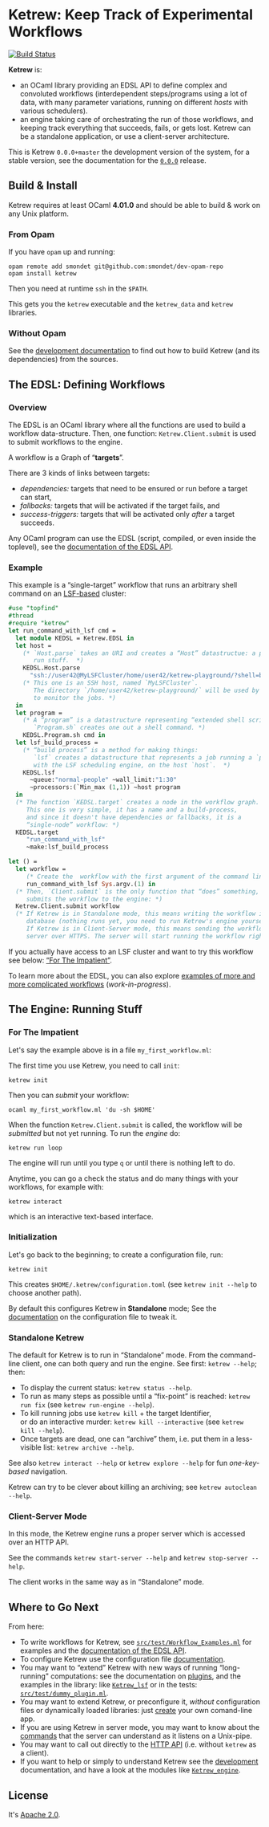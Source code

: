 Ketrew: Keep Track of Experimental Workflows
============================================

[![Build Status](https://travis-ci.org/hammerlab/ketrew.svg?branch=master)](https://travis-ci.org/hammerlab/ketrew)

**Ketrew** is:

- an OCaml library providing an EDSL API to define complex and convoluted
workflows (interdependent steps/programs using a lot of data, with many
parameter variations, running on different *hosts* with various schedulers).
- an engine taking care of orchestrating the run of those workflows,
and keeping track everything that succeeds, fails, or gets lost.
Ketrew can be a standalone application, or use a client-server architecture.

This is Ketrew `0.0.0+master` the development version of the system,
for a stable version, see the documentation for the
[`0.0.0`](http://seb.mondet.org/software/ketrew/doc.0.0.0/index.html) release.

Build & Install
---------------

Ketrew requires at least OCaml **4.01.0** and should be able to build & work on
any Unix platform.

### From Opam

If you have `opam` up and running:

    opam remote add smondet git@github.com:smondet/dev-opam-repo
    opam install ketrew

Then you need at runtime `ssh` in the `$PATH`.

This gets you the `ketrew` executable and the `ketrew_data` and `ketrew`
libraries.

### Without Opam

See the [development documentation](src/doc/Developer_Documentation.md) to find
out how to build Ketrew (and its dependencies) from the sources.


The EDSL: Defining Workflows
----------------------------

### Overview

The EDSL is an OCaml library where all the functions are used to build a
workflow data-structure. Then, one function: `Ketrew.Client.submit` is used to
submit workflows to the engine.

A workflow is a Graph of “**targets**”.

There are 3 kinds of links between targets:

- *dependencies:* targets that need to be ensured or
run before a target can start,
- *fallbacks:* targets that will be activated
if the target fails, and
- *success-triggers:* targets that will be activated only *after* a target
succeeds.

Any OCaml program can use the EDSL (script, compiled, or even inside the
toplevel), see the [documentation of the EDSL API](src/lib/pure/ketrew_edsl.mli).


### Example

This example is a “single-target” workflow that runs an arbitrary shell command
on an [LSF-based](http://en.wikipedia.org/wiki/Platform_LSF) cluster:

```ocaml
#use "topfind"
#thread
#require "ketrew"
let run_command_with_lsf cmd =
  let module KEDSL = Ketrew.EDSL in
  let host =
    (* `Host.parse` takes an URI and creates a “Host” datastructue: a place to
       run stuff.  *)
    KEDSL.Host.parse
      "ssh://user42@MyLSFCluster/home/user42/ketrew-playground/?shell=bash"
    (* This one is an SSH host, named `MyLSFCluster`.
       The directory `/home/user42/ketrew-playground/` will be used by Ketrew
       to monitor the jobs. *)
  in
  let program =
    (* A “program” is a datastructure representing “extended shell scripts”.
       `Program.sh` creates one out a shell command. *)
    KEDSL.Program.sh cmd in
  let lsf_build_process =
    (* “build process” is a method for making things:
       `lsf` creates a datastructure that represents a job running a `program`
       with the LSF scheduling engine, on the host `host`.  *)
    KEDSL.lsf
      ~queue:"normal-people" ~wall_limit:"1:30"
      ~processors:(`Min_max (1,1)) ~host program
  in
  (* The function `KEDSL.target` creates a node in the workflow graph.
     This one is very simple, it has a name and a build-process,
     and since it doesn't have dependencies or fallbacks, it is a
     “single-node” workflow: *)
  KEDSL.target
     "run_command_with_lsf"
     ~make:lsf_build_process

let () =
  let workflow =
     (* Create the  workflow with the first argument of the command line: *)
     run_command_with_lsf Sys.argv.(1) in
  (* Then, `Client.submit` is the only function that “does” something, it
     submits the workflow to the engine: *)
  Ketrew.Client.submit workflow
  (* If Ketrew is in Standalone mode, this means writing the workflow in the
     database (nothing runs yet, you need to run Ketrew's engine yourself).
     If Ketrew is in Client-Server mode, this means sending the workflow to the
     server over HTTPS. The server will start running the workflow right away.  *)
```

If you actually have access to an LSF cluster and want to try this workflow see
below: [“For The Impatient”](#ForTheImpatient).

To learn more about the EDSL, you can also explore [examples of more and more
complicated workflows](src/test/Workflow_Examples.ml) (*work-in-progress*).

The Engine: Running Stuff
-------------------------

### For The Impatient

Let's say the example above is in a file `my_first_workflow.ml`:

The first time you use Ketrew, you need to call `init`:

    ketrew init

Then you can *submit* your workflow:

    ocaml my_first_workflow.ml 'du -sh $HOME'

When the function `Ketrew.Client.submit` is called, the workflow will be
*submitted* but not yet running. To run the *engine* do:

    ketrew run loop

The engine will run until you type `q` or until there is nothing left to do.

Anytime, you can go a check the status and do many things with your
workflows, for example with:

    ketrew interact

which is an interactive text-based interface.

### Initialization

Let's go back to the beginning; to create a configuration file, run:

    ketrew init

This creates `$HOME/.ketrew/configuration.toml` (see `ketrew init --help` to
choose another path).

By default this configures Ketrew in **Standalone** mode;
See the [documentation](src/doc/The_Configuration_File.md)
on the configuration file to tweak it.

### Standalone Ketrew

The default for Ketrew is to run in “Standalone” mode.
From the command-line client, one can both query and run the engine.  See
first: `ketrew --help`; then:

- To display the current status: `ketrew status --help`.
- To run as many steps as possible until a “fix-point” is reached:
`ketrew run fix` (see `ketrew run-engine --help`).
- To kill running jobs use `ketrew kill` + the target Identifier,<br/>
or do an interactive murder: `ketrew kill --interactive`
(see `ketrew kill --help`).
- Once targets are dead, one can “archive” them, i.e. put them in a
less-visible list: `ketrew archive --help`.

See also `ketrew interact --help` or `ketrew explore --help` for fun
*one-key-based* navigation.

Ketrew can try to be clever about killing an archiving;
see `ketrew autoclean --help`.

### Client-Server Mode

In this mode, the Ketrew engine runs a proper server which is
accessed over an HTTP API.

See the commands `ketrew start-server --help`
and `ketrew stop-server --help`.

The client works in the same way as in “Standalone” mode.

Where to Go Next
----------------

From here:

- To write workflows for Ketrew,
see [`src/test/Workflow_Examples.ml`](src/test/Workflow_Examples.ml) for
examples and the [documentation of the EDSL API](src/lib/ketrew_edsl.mli).
- To configure Ketrew use the configuration file
[documentation](src/doc/The_Configuration_File.md).
- You may want to “extend” Ketrew with new ways of running “long-running"
computations:  see the documentation on
[plugins](src/doc/Long-Running_Plugins.md),
and the examples in the library:
like [`Ketrew_lsf`](src/lib/ketrew_lsf.mli) or in the tests:
[`src/test/dummy_plugin.ml`](src/test/dummy_plugin.ml).
- You may want to extend Ketrew, or preconfigure it, *without* configuration
files or dynamically loaded libraries: just
[create](src/doc/Alternative_CLI_Application.md) your own comand-line app.
- If you are using Ketrew in server mode, you may want to know about the
[commands](src/doc/Server_Commands.md) that the server can understand as it
listens on a Unix-pipe.
- You may want to call out directly to the [HTTP API](src/doc/The_HTTP_API.md)
(i.e. without `ketrew` as a client).
- If you want to help or simply to understand Ketrew
see the [development](src/doc/Developer_Documentation.md)
documentation, and have a look at the modules
like [`Ketrew_engine`](src/lib/ketrew_engine.mli).

License
-------

It's [Apache 2.0](http://www.apache.org/licenses/LICENSE-2.0).



